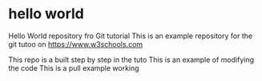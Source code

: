 # hello world
Hello World repository fro Git tutorial
This is an example repository for the git tutoo on https://www.w3schools.com

This repo is a built step by step in the tuto
This is an example of modifying the code
This is a pull example working
